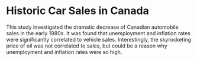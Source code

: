 # Historic Car Sales in Canada
This study investigated the dramatic decrease of Canadian automobile sales in the early 1980s. It was found that unemployment and inflation rates were significantly correlated to vehicle sales. Interestingly, the skyrocketing price of oil was not correlated to sales, but could be a reason why unemployment and inflation rates were so high.